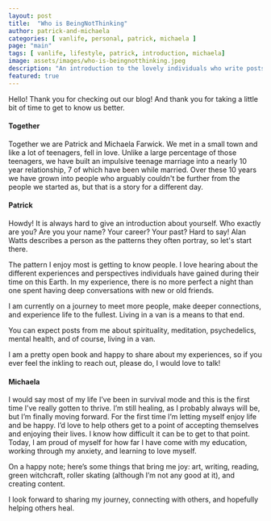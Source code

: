 ```yaml
---
layout: post
title:  "Who is BeingNotThinking"
author: patrick-and-michaela
categories: [ vanlife, personal, patrick, michaela ]
page: "main"
tags: [ vanlife, lifestyle, patrick, introduction, michaela]
image: assets/images/who-is-beingnotthinking.jpeg
description: "An introduction to the lovely individuals who write posts on this blog"
featured: true
---
```


Hello! Thank you for checking out our blog! And thank you for taking a little bit of time to get to know us better. 

#### Together
Together we are Patrick and Michaela Farwick. We met in a small town and like a lot of teenagers, fell in love. Unlike a large percentage of those teenagers, we have built an impulsive teenage marriage into a nearly 10 year relationship, 7 of which have been while married. Over these 10 years we have grown into people who arguably couldn't be further from the people we started as, but that is a story for a different day. 

#### Patrick
Howdy! It is always hard to give an introduction about yourself. Who exactly are you? Are you your name? Your career? Your past? Hard to say! Alan Watts describes a person as the patterns they often portray, so let's start there. 

The pattern I enjoy most is getting to know people. I love hearing about the different experiences and perspectives individuals have gained during their time on this Earth. In my experience, there is no more perfect a night than one spent having deep conversations with new or old friends.

I am currently on a journey to meet more people, make deeper connections, and experience life to the fullest. Living in a van is a means to that end. 

You can expect posts from me about spirituality, meditation, psychedelics, mental health, and of course, living in a van. 

I am a pretty open book and happy to share about my experiences, so if you ever feel the inkling to reach out, please do, I would love to talk! 

#### Michaela
I would say most of my life I’ve been in survival mode and this is the first time I’ve really gotten to thrive. I’m still healing, as I probably always will be, but I’m finally moving forward. 
For the first time I’m letting myself enjoy life and be happy. I’d love to help others get to a point of accepting themselves and enjoying their lives. I know how difficult it can be to get to that point. 
Today, I am proud of myself for how far I have come with my education, working through my anxiety, and learning to love myself. 

On a happy note; here’s some things that bring me joy: art, writing, reading, green witchcraft, roller skating (although I’m not any good at it), and creating content. 

I look forward to sharing my journey, connecting with others, and hopefully helping others heal.

